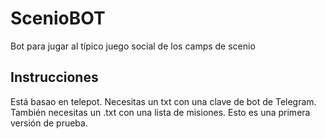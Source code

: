 # ScenioBOT
Bot para jugar al típico juego social de los camps de scenio

## Instrucciones

Está basao en telepot. Necesitas un txt con una clave de bot de Telegram. También necesitas un .txt con una lista de misiones.
Esto es una primera versión de prueba.